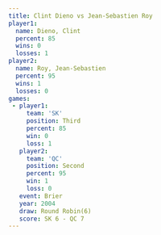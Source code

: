 ```yaml
---
title: Clint Dieno vs Jean-Sebastien Roy
player1:                   
  name: Dieno, Clint       
  percent: 85              
  wins: 0                  
  losses: 1                
player2:                   
  name: Roy, Jean-Sebastien
  percent: 95              
  wins: 1                  
  losses: 0                
games:
 - player1:         
     team: 'SK'     
     position: Third
     percent: 85    
     win: 0         
     loss: 1        
   player2:          
     team: 'QC'      
     position: Second
     percent: 95     
     win: 1          
     loss: 0         
   event: Brier        
   year: 2004          
   draw: Round Robin(6)
   score: SK 6 - QC 7  
---
```

